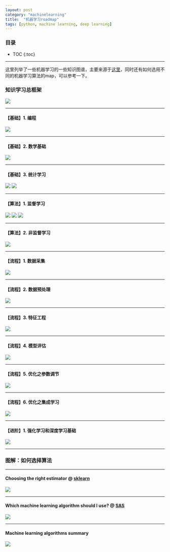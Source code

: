 ```yaml
---
layout: post
category: "machinelearning"
title:  "机器学习roadmap"
tags: [python, machine learning, deep learning]
---
```


<script type="text/javascript" async
  src="https://cdn.mathjax.org/mathjax/latest/MathJax.js?config=TeX-MML-AM_CHTML">
</script>

### 目录

- TOC
{:toc}

---

这里列举了一些机器学习的一些知识图谱，主要来源于[这里](https://zhuanlan.zhihu.com/p/62576681)，同时还有如何选用不同的机器学习算法的map，可以参考一下。

<!-- more -->

### 知识学习总框架

![](/assets/ML-roadmap/framework.png)

---

#### 【基础】1. 编程

![](/assets/ML-roadmap/programming.png)

---

#### 【基础】2. 数学基础

![](/assets/ML-roadmap/math_basis.png)

---

#### 【基础】3. 统计学习

![](/assets/ML-roadmap/statistical_learning_1.png)
![](/assets/ML-roadmap/statistical_learning_2.png)

---

#### 【算法】1. 监督学习

![](/assets/ML-roadmap/supervised_learning_1.png)
![](/assets/ML-roadmap/supervised_learning_2.png)
![](/assets/ML-roadmap/supervised_learning_3.png)

---

#### 【算法】2. 非监督学习

![](/assets/ML-roadmap/unsupervised_learning.png)

---

#### 【流程】1. 数据采集

![](/assets/ML-roadmap/data_collection.png)

---

#### 【流程】2. 数据预处理

![](/assets/ML-roadmap/data_preprocessing.png)

---

#### 【流程】3. 特征工程

![](/assets/ML-roadmap/feature_engenering.png)

---

#### 【流程】4. 模型评估

![](/assets/ML-roadmap/model_evaluation.png)

---

#### 【流程】5. 优化之参数调节

![](/assets/ML-roadmap/parameter_turing.png)

---

#### 【流程】6. 优化之集成学习

![](/assets/ML-roadmap/ensembl_learning.png)

---

#### 【进阶】1. 强化学习和深度学习基础 

![](/assets/ML-roadmap/advanced.png)

---

### 图解：如何选择算法

---

#### Choosing the right estimator @ [sklearn](https://scikit-learn.org/stable/tutorial/machine_learning_map/index.html)

![](https://scikit-learn.org/stable/_static/ml_map.png)

---

#### Which machine learning algorithm should I use? @ [SAS](https://blogs.sas.com/content/subconsciousmusings/2017/04/12/machine-learning-algorithm-use/)

![](https://blogs.sas.com/content/subconsciousmusings/files/2017/04/machine-learning-cheet-sheet.png)

---

#### Machine learning algorithms summary

![](https://i.pinimg.com/originals/b9/58/d0/b958d04053f73f0220e7a67fe190692b.png)